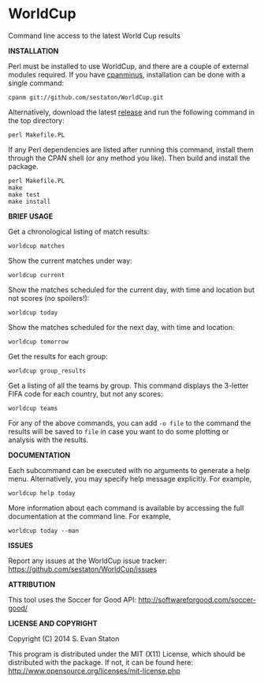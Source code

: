 WorldCup
========

Command line access to the latest World Cup results

**INSTALLATION**

Perl must be installed to use WorldCup, and there are a couple of external modules required. If you have [cpanminus](https://metacpan.org/pod/App::cpanminus), installation can be done with a single command:

    cpanm git://github.com/sestaton/WorldCup.git

Alternatively, download the latest [release](https://github.com/sestaton/WorldCup/releases) and run the following command in the top directory:

    perl Makefile.PL

If any Perl dependencies are listed after running this command, install them through the CPAN shell (or any method you like). Then build and install the package.

    perl Makefile.PL
    make
    make test
    make install

**BRIEF USAGE**

Get a chronological listing of match results:

    worldcup matches

Show the current matches under way:

    worldcup current

Show the matches scheduled for the current day, with time and location but not scores (no spoilers!):

    worldcup today

Show the matches scheduled for the next day, with time and location:

    worldcup tomorrow

Get the results for each group:

    worldcup group_results

Get a listing of all the teams by group. This command displays the 3-letter FIFA code for each country, but not any scores:

    worldcup teams

For any of the above commands, you can add `-o file` to the command the results will be saved to `file` in case you want to do some plotting or analysis with the results.

**DOCUMENTATION**

Each subcommand can be executed with no arguments to generate a help menu. Alternatively, you may specify help message explicitly. For example,

    worldcup help today

More information about each command is available by accessing the full documentation at the command line. For example,

    worldcup today --man

**ISSUES**

Report any issues at the WorldCup issue tracker: https://github.com/sestaton/WorldCup/issues

**ATTRIBUTION**

This tool uses the Soccer for Good API: http://softwareforgood.com/soccer-good/

**LICENSE AND COPYRIGHT**

Copyright (C) 2014 S. Evan Staton

This program is distributed under the MIT (X11) License, which should be distributed with the package. 
If not, it can be found here: http://www.opensource.org/licenses/mit-license.php